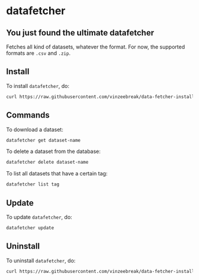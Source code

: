 # datafetcher

## You just found the ultimate datafetcher

Fetches all kind of datasets, whatever the format.
For now, the supported formats are `.csv` and `.zip`.

## Install

To install `datafetcher`, do:
```bash
curl https://raw.githubusercontent.com/vinzeebreak/data-fetcher-install/master/install.sh -sSf | bash
```

## Commands

To download a dataset:
```bash
datafetcher get dataset-name
```

To delete a dataset from the database:
```bash
datafetcher delete dataset-name
```

To list all datasets that have a certain tag:
```bash
datafetcher list tag
```

## Update

To update `datafetcher`, do:
```bash
datafetcher update
```

## Uninstall

To uninstall `datafetcher`, do:
```bash
curl https://raw.githubusercontent.com/vinzeebreak/data-fetcher-install/master/uninstall.sh -sSf | bash
```

